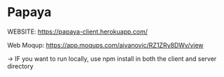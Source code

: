 # Papaya

WEBSITE: https://papaya-client.herokuapp.com/ 

Web Moqup: https://app.moqups.com/aivanovic/RZ1ZRy8DWv/view 

-> IF you want to run locally, use npm install in both the client and server directory
